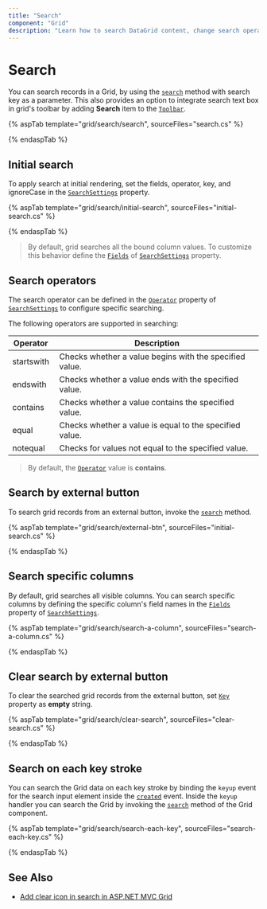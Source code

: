 ```yaml
---
title: "Search"
component: "Grid"
description: "Learn how to search DataGrid content, change search operators, perform searches using external buttons, and search particular fields."
---
```


# Search

You can search records in a Grid, by using the [`search`](https://ej2.syncfusion.com/documentation/api/grid/#search) method with search key as a parameter. This also provides an option to integrate search text box in grid's toolbar by adding **Search** item to the [`Toolbar`](https://help.syncfusion.com/cr/aspnetcore-js2/Syncfusion.EJ2.Grids.Grid.html#Syncfusion_EJ2_Grids_Grid_Toolbar).

{% aspTab template="grid/search/search", sourceFiles="search.cs" %}

{% endaspTab %}

## Initial search

To apply search at initial rendering, set the fields, operator, key, and ignoreCase in the [`SearchSettings`](https://help.syncfusion.com/cr/aspnetcore-js2/Syncfusion.EJ2.Grids.GridSearchSettings.html) property.

{% aspTab template="grid/search/initial-search", sourceFiles="initial-search.cs" %}

{% endaspTab %}

> By default, grid searches all the bound column values. To customize this behavior define the [`Fields`](https://help.syncfusion.com/cr/aspnetcore-js2/Syncfusion.EJ2.Grids.GridSearchSettings.html#Syncfusion_EJ2_Grids_GridSearchSettings_Fields) of [`SearchSettings`](https://help.syncfusion.com/cr/aspnetcore-js2/Syncfusion.EJ2.Grids.GridSearchSettings.html) property.

## Search operators

The search operator can be defined in the [`Operator`](https://help.syncfusion.com/cr/aspnetcore-js2/Syncfusion.EJ2.Grids.GridSearchSettings.html#Syncfusion_EJ2_Grids_GridSearchSettings_Operator) property of [`SearchSettings`](https://help.syncfusion.com/cr/aspnetcore-js2/Syncfusion.EJ2.Grids.GridSearchSettings.html) to configure specific searching.

The following operators are supported in searching:

Operator |Description
-----|-----
startswith |Checks whether a value begins with the specified value.
endswith |Checks whether a value ends with the specified value.
contains |Checks whether a value contains the specified value.
equal |Checks whether a value is equal to the specified value.
notequal |Checks for values not equal to the specified value.

> By default, the [`Operator`](https://help.syncfusion.com/cr/aspnetcore-js2/Syncfusion.EJ2.Grids.GridSearchSettings.html#Syncfusion_EJ2_Grids_GridSearchSettings_Operator) value is **contains**.

## Search by external button

To search grid records from an external button, invoke the [`search`](https://ej2.syncfusion.com/documentation/api/grid/#search) method.

{% aspTab template="grid/search/external-btn", sourceFiles="initial-search.cs" %}

{% endaspTab %}

## Search specific columns

By default, grid searches all visible columns. You can search specific columns by defining the specific column's field names in the [`Fields`](https://help.syncfusion.com/cr/aspnetcore-js2/Syncfusion.EJ2.Grids.GridSearchSettings.html#Syncfusion_EJ2_Grids_GridSearchSettings_Fields) property of [`SearchSettings`](https://help.syncfusion.com/cr/aspnetcore-js2/Syncfusion.EJ2.Grids.GridSearchSettings.html).

{% aspTab template="grid/search/search-a-column", sourceFiles="search-a-column.cs" %}

{% endaspTab %}

## Clear search by external button

To clear the searched grid records from the external button, set [`Key`](https://help.syncfusion.com/cr/aspnetcore-js2/Syncfusion.EJ2.Grids.GridSearchSettings.html#Syncfusion_EJ2_Grids_GridSearchSettings_Key) property as **empty** string.

{% aspTab template="grid/search/clear-search", sourceFiles="clear-search.cs" %}

{% endaspTab %}

## Search on each key stroke

You can search the Grid data on each key stroke by binding the `keyup` event for the search input element inside the [`created`](https://help.syncfusion.com/cr/aspnetcore-js2/Syncfusion.EJ2.Grids.Grid.html#Syncfusion_EJ2_Grids_Grid_Created) event. Inside the `keyup` handler you can search the Grid by invoking the [`search`](https://ej2.syncfusion.com/javascript/documentation/api/grid/#search) method of the Grid component.

{% aspTab template="grid/search/search-each-key", sourceFiles="search-each-key.cs" %}

{% endaspTab %}

## See Also

* [Add clear icon in search in ASP.NET MVC  Grid](https://www.syncfusion.com/forums/139361/add-clear-icon-in-search-in-asp-net-mvc-grid)